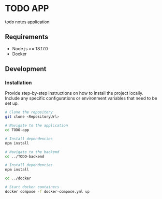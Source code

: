 # TODO APP

todo notes application

## Requirements

- Node.js >= 18.17.0
- Docker

## Development
### Installation

Provide step-by-step instructions on how to install the project locally. Include any specific configurations or environment variables that need to be set up.

```bash
# Clone the repository
git clone <RepositoryUrl>

# Navigate to the application
cd TODO-app

# Install dependencies
npm install

# Navigate to the backend
cd ../TODO-backend

# Install dependencies
npm install

cd ../docker

# Start docker containers
docker compose -f docker-compose.yml up
```